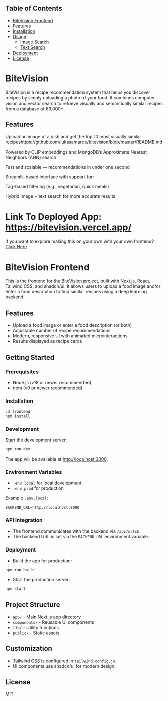 ## Table of Contents

- [BiteVision Frontend](#bitevision-frontend)
- [Features](#features)
- [Installation](#installation)
- [Usage](#usage)
  - [Image Search](#image-search)
  - [Text Search](#text-search)
- [Deployment](#deployment)
- [License](#license)

# BiteVision
BiteVision  is a recipe recommendation system that helps you discover recipes by simply uploading a photo of your food. It combines computer vision and vector search to retrieve visually and semantically similar recipes from a database of 69,000+.

## Features
Upload an image of a dish and get the top 10 most visually similar recipeshttps://github.com/lukasamaree/bitevision/blob/master/README.md

Powered by CLIP embeddings and MongoDB’s Approximate Nearest Neighbors (ANN) search

Fast and scalable — recommendations in under one second

Streamlit-based interface with support for:

Tag-based filtering (e.g., vegetarian, quick meals)

Hybrid image + text search for more accurate results

# Link To Deployed App: https://bitevision.vercel.app/


If you want to explore making this on your own with your own frontend? [Click Here](#Getting-Started)

# BiteVision Frontend

This is the frontend for the BiteVision project, built with Next.js, React, Tailwind CSS, and shadcn/ui. It allows users to upload a food image and/or enter a food description to find similar recipes using a deep learning backend.

## Features
- Upload a food image or enter a food description (or both)
- Adjustable number of recipe recommendations
- Modern, responsive UI with animated microinteractions
- Results displayed as recipe cards

## Getting Started

### Prerequisites
- Node.js (v18 or newer recommended)
- npm (v9 or newer recommended)

### Installation
```bash
cd frontend
npm install
```

### Development
Start the development server:
```bash
npm run dev
```
The app will be available at [http://localhost:3000](http://localhost:3000).

### Environment Variables
- `.env.local` for local development
- `.env.prod` for production

Example `.env.local`:
```
BACKEND_URL=http://localhost:8000
```

### API Integration
- The frontend communicates with the backend via `/api/match`.
- The backend URL is set via the `BACKEND_URL` environment variable.

### Deployment
- Build the app for production:
```bash
npm run build
```
- Start the production server:
```bash
npm start
```

## Project Structure
- `app/` - Main Next.js app directory
- `components/` - Reusable UI components
- `lib/` - Utility functions
- `public/` - Static assets

## Customization
- Tailwind CSS is configured in `tailwind.config.js`.
- UI components use shadcn/ui for modern design.

## License
MIT
